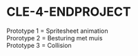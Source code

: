 # CLE-4-ENDPROJECT
Prototype 1 = Spritesheet animation <br>
Prorotype 2 = Besturing met muis <br>
Prototype 3 = Collision
